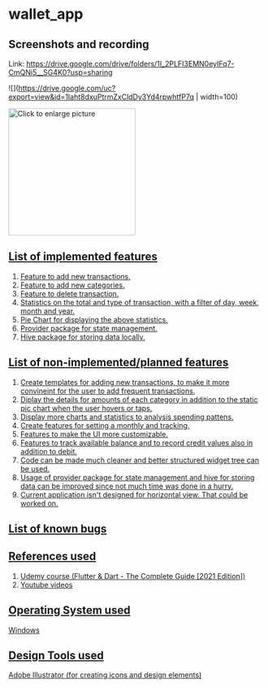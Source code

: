 # wallet_app

## Screenshots and recording
Link: https://drive.google.com/drive/folders/1I_2PLFI3EMN0eyIFq7-CmQNi5__SG4K0?usp=sharing

![](https://drive.google.com/uc?export=view&id=1Iaht8dxuPtrmZxCldDy3Yd4rpwhtfP7q | width=100)

<a href="https://drive.google.com/uc?export=view&id=1Iaht8dxuPtrmZxCldDy3Yd4rpwhtfP7q"><img src="https://drive.google.com/uc?export=view&id=1Iaht8dxuPtrmZxCldDy3Yd4rpwhtfP7q" style="width: 250px; max-width: 100%; height: auto" title="Click to enlarge picture" />

## List of implemented features
1. Feature to add new transactions. 
2. Feature to add new categories. 
3. Feature to delete transaction. 
4. Statistics on the total and type of transaction, with a filter of day, week, month and year.
5. Pie Chart for displaying the above statistics. 
6. Provider package for state management.
7. Hive package for storing data locally.

## List of non-implemented/planned features
1. Create templates for adding new transactions, to make it more convineint for the user to add frequent transactions. 
2. Diplay the details for amounts of each category in addition to the static pic chart when the user hovers or taps.
3. Display more charts and statistics to analysis spending pattens.
4. Create features for setting a monthly and tracking.
5. Features to make the UI more customizable.
6. Features to track available balance and to record credit values also in addition to debit.
7. Code can be made much cleaner and better structured widget tree can be used.
8. Usage of provider package for state management and hive for storing data can be improved since not much time was done in a hurry.
9. Current application isn't designed for horizontal view. That could be worked on.

## List of known bugs

## References used
1. Udemy course (Flutter & Dart - The Complete Guide [2021 Edition])
2. Youtube videos

## Operating System used
Windows

## Design Tools used
Adobe Illustrator (for creating icons and design elements)
